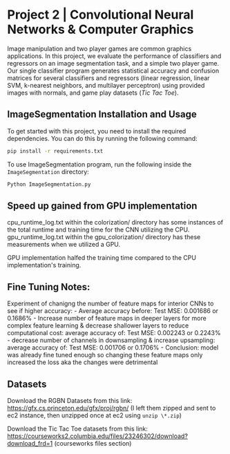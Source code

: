 # Project 2 | Convolutional Neural Networks & Computer Graphics
 Image manipulation and two player games are common graphics applications. In this project, we
 evaluate the performance of classifiers and regressors on an image segmentation task, and
 a simple two player game. Our single classifier program generates statistical accuracy and
 confusion matrices for several classifiers and regressors (linear regression, linear SVM, k-nearest
 neighbors, and multilayer perceptron) using provided images with normals, and game play datasets
 (*Tic Tac Toe*). 

## ImageSegmentation Installation and Usage

To get started with this project, you need to install the required dependencies. You can do this by running the following command:

```bash
pip install -r requirements.txt
```

To use ImageSegmentation program, run the following inside the `ImageSegmentation` directory:

```bash
Python ImageSegmentation.py
```

## Speed up gained from GPU implementation 
cpu_runtime_log.txt within the colorization/ directory has some instances
of the total runtime and training time for the CNN utilizing the CPU.
gpu_runtime_log.txt within the gpu_colorization/ directory has these 
measurements when we utilized a GPU. 

GPU implementation halfed the training time compared to the CPU implementation's training. 

## Fine Tuning Notes: 
Experiment of chanigng the number of feature maps for interior CNNs to see if higher accuracy: 
    - Average accuracy before: Test MSE: 0.001686 or 0.1686% 
    - Increase number of feature maps in deeper layers for more complex feature learning & decrease shallower layers
    to reduce computational cost: average accuracy of: Test MSE: 0.002243 or 0.2243% 
    - decrease number of channels in downsampling & increase upsampling: 
    average accuracy of: Test MSE: 0.001706 or 0.1706%
    - Conclusion: model was already fine tuned enough
    so changing these feature maps only increased
    the loss aka the changes were detrimental 

## Datasets 
Download the RGBN Datasets from this link: https://gfx.cs.princeton.edu/gfx/proj/rgbn/ (I left them zipped and sent to ec2 instance, then unzipped once at ec2 using ```unzip \*.zip```)

Download the Tic Tac Toe datasets from this link: https://courseworks2.columbia.edu/files/23246302/download?download_frd=1 (courseworks files section)
